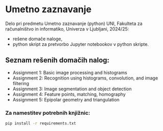 # Umetno zaznavanje
Delo pri predmetu Umetno zaznavanje (python) UNI, Fakulteta za računalništvo in informatiko, Univerza v Ljubljani, 2024/25:

- rešene domače naloge,
- python skript za pretvorbo Jupyter notebookov v python skripte.

Seznam rešenih domačih nalog:
----------
- Assignment 1: Basic image processing and histograms
- Assignment 2: Recognition using histograms, convolution, and image filtering
- Assignment 3: Image segmentation and object detection
- Assignment 4: Feature points, matching, homography
- Assignment 5: Epipolar geometry and triangulation


### Za namestitev potrebnih knjižnic:

```bash
pip install -r requirements.txt
```
